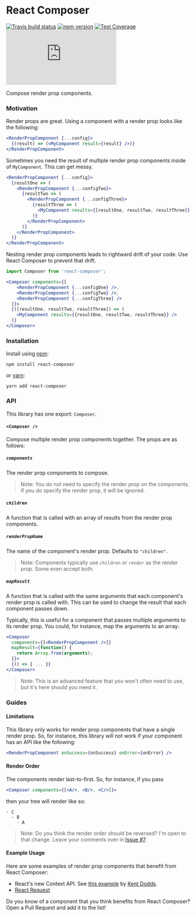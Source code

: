 # React Composer

[![Travis build status](http://img.shields.io/travis/jmeas/react-composer.svg?style=flat)](https://travis-ci.org/jmeas/react-composer)
[![npm version](https://img.shields.io/npm/v/react-composer.svg)](https://www.npmjs.com/package/react-composer)
[![Test Coverage](https://codeclimate.com/github/jmeas/react-composer/badges/coverage.svg)](https://codeclimate.com/github/jmeas/react-composer)
[![gzip size](http://img.badgesize.io/https://unpkg.com/react-composer/dist/react-composer.min.js?compression=gzip)](https://unpkg.com/react-composer/dist/react-composer.min.js)

Compose render prop components.

### Motivation

Render props are great. Using a component with a render prop looks like the following:

```jsx
<RenderPropComponent {...config}>
  {(result) => (<MyComponent result={result} />)}
</RenderPropComponent>
```

Sometimes you need the result of multiple render prop components inside of `MyComponent`. This
can get messy.

```jsx
<RenderPropComponent {...config}>
  {resultOne => (
    <RenderPropComponent {...configTwo}>
      {resultTwo => (
        <RenderPropComponent {...configThree}>
          {resultThree => (
            <MyComponent results={[resultOne, resultTwo, resultThree]} />
          )}
        </RenderPropComponent>
      )}
    </RenderPropComponent>
  )}
</RenderPropComponent>
```

Nesting render prop components leads to rightward drift of your code. Use React Composer to
prevent that drift.

```jsx
import Composer from 'react-composer';

<Composer components={[
    <RenderPropComponent {...configOne} />,
    <RenderPropComponent {...configTwo} />,
    <RenderPropComponent {...configThree} />
  ]}>
  {([resultOne, resultTwo, resultThree]) => (
    <MyComponent results={{resultOne, resultTwo, resultThree}} />
  )}
</Composer>
```

### Installation

Install using [npm](https://www.npmjs.com):

```
npm install react-composer
```

or [yarn](https://yarnpkg.com/):

```
yarn add react-composer
```

### API

This library has one export: `Composer`.

#### `<Composer />`

Compose multiple render prop components together. The props are as
follows:

##### `components`

The render prop components to compose.

> Note: You do not need to specify the render prop on the components. If you do specify the render prop, it will
> be ignored.

##### `children`

A function that is called with an array of results from the render prop
components.

##### `renderPropName`

The name of the component's render prop. Defaults to `"children"`.

> Note: Components typically use `children` or `render` as the render prop. Some
> even accept both.

##### `mapResult`

A function that is called with the same arguments that each component's render
prop is called with. This can be used to change the result that each component passes
down.

Typically, this is useful for a component that passes multiple arguments to its
render prop. You could, for instance, map the arguments to an array:

```jsx
<Composer
  components={[<RenderPropComponent />]}
  mapResult={function() {
    return Array.from(arguments);
  }}>
  {() => { ... }}
</Composer>
```

> Note: This is an advanced feature that you won't often need to use, but it's here should you need it.

### Guides

#### Limitations

This library only works for render prop components that have a single render
prop. So, for instance, this library will not work if your component has an API like the following:

```jsx
<RenderPropComponent onSuccess={onSuccess} onError={onError} />
```

#### Render Order

The components render last-to-first. So, for instance, if you pass

```jsx
<Composer components={[<A/>, <B/>, <C/>]}>
```

then your tree will render like so:

```
- C
  - B
    - A
```

> Note: Do you think the render order should be reversed? I'm open to that change. Leave your comments
> over in [Issue #7](https://github.com/jmeas/react-composer/issues/7).

#### Example Usage

Here are some examples of render prop components that benefit from React Composer:

- React's new Context API. See [this example](https://codesandbox.io/s/92pj14134y) by [Kent Dodds](https://twitter.com/kentcdodds).
- [React Request](https://github.com/jmeas/react-request)

Do you know of a component that you think benefits from React Composer? Open a Pull Request and add it to the list!